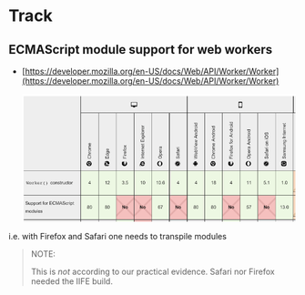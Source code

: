 # Track

## ECMAScript module support for web workers

- [https://developer.mozilla.org/en-US/docs/Web/API/Worker/Worker](https://developer.mozilla.org/en-US/docs/Web/API/Worker/Worker)

   ![](.images/worker-esm-support.png)

i.e. with Firefox and Safari one needs to transpile modules

>NOTE: 
>
>This is *not* according to our practical evidence. Safari nor Firefox needed the IIFE build.

